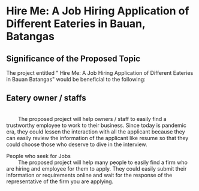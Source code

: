 # Hire Me: A Job Hiring Application of Different Eateries in Bauan, Batangas

## Significance of the Proposed Topic <br>

The project entitled " Hire Me: A Job Hiring Application of Different Eateries in Bauan Batangas" would be beneficial to the following: <br>

<h2> Eatery owner / staffs </h2><br>
&nbsp; &nbsp; &nbsp; &nbsp;  The proposed project will help owners / staff to easily find a trustworthy employee to work to their business. Since today is pandemic era, they could lessen the interaction with all the applicant because they can easily review the information of the applicant like resume so that they could choose those who deserve to dive in the interview. <br> 

People who seek for Jobs<br>
&nbsp; &nbsp; &nbsp; &nbsp;  The proposed project will help many people to easily find a firm who are hiring and employee for them to apply. They could easily submit their information or requirements online and wait for the response of the representative of the firm you are applying. <br>
